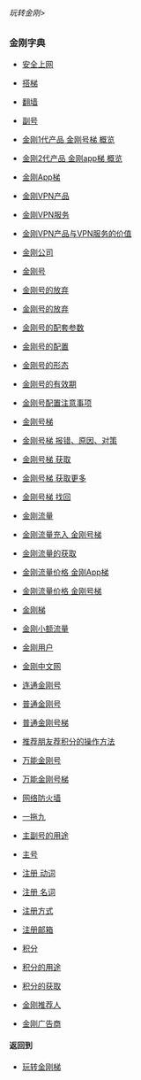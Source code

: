 ###### 玩转金刚>
### 金刚字典

- [安全上网](https://github.com/a2zitpro/web/blob/master/LadderFree/kkDictionary/ValueOfKKProducts&KKServices.md)
- [搭梯](https://github.com/a2zitpro/web/blob/master/LadderFree/kkDictionary/LadderReady.md)
- [翻墙](https://github.com/a2zitpro/web/blob/master/LadderFree/kkDictionary/OverTheWall.md)
- [副号](https://github.com/a2zitpro/web/blob/master/LadderFree/kkDictionary/KKIDAuxiliary.md)
- [金刚1代产品 金刚号梯 概览](https://github.com/a2zitpro/web/blob/master/LadderFree/kkDictionary/kkG1Overview.md)
- [金刚2代产品 金刚app梯 概览](https://github.com/a2zitpro/web/blob/master/LadderFree/kkDictionary/kkG2Overview.md)
- [金刚App梯](https://github.com/a2zitpro/web/blob/master/LadderFree/kkDictionary/KKLadderAPP.md)
- [金刚VPN产品](https://github.com/a2zitpro/web/blob/master/LadderFree/A.md)
- [金刚VPN服务](https://github.com/a2zitpro/web/blob/master/LadderFree/kkDictionary/KKServices.md)
- [金刚VPN产品与VPN服务的价值](https://github.com/a2zitpro/web/blob/master/LadderFree/kkDictionary/ValueOfKKProducts&KKServices.md)
- [金刚公司](https://github.com/a2zitpro/web/blob/master/LadderFree/kkDictionary/Atozitpro.md)
- [金刚号](https://github.com/a2zitpro/web/blob/master/LadderFree/kkDictionary/KKID.md)
- [金刚号的放弃](https://github.com/a2zitpro/web/blob/master/LadderFree/kkDictionary/kkid.md)
- [金刚号的放弃](https://github.com/a2zitpro/web/blob/master/LadderFree/kkDictionary/onefornine.md)
- [金刚号的配套参数](https://github.com/a2zitpro/web/blob/master/LadderFree/kkDictionary/KKIDsParameters.md)
- [金刚号的配置](https://github.com/a2zitpro/web/blob/master/LadderFree/kkDictionary/.md)
- [金刚号的形态](https://github.com/a2zitpro/web/blob/master/LadderFree/kkDictionary/.md)
- [金刚号的有效期](https://github.com/a2zitpro/web/blob/master/LadderFree/kkDictionary/.md)
- [金刚号配置注意事项](https://github.com/a2zitpro/web/blob/master/LadderFree/kkDictionary/ConsiderationsWhileConfigureKKID.md)
- [金刚号梯](https://github.com/a2zitpro/web/blob/master/LadderFree/kkDictionary/KKLadderKKID.md)
- [金刚号梯 报错、原因、对策](https://github.com/a2zitpro/web/blob/master/LadderFree/kkDictionary/KKLadderKKIDErroMessage.md)
- [金刚号梯 获取](https://github.com/a2zitpro/web/blob/master/LadderFree/kkDictionary/KKLadderKKIDGet.md)
- [金刚号梯 获取更多](https://github.com/a2zitpro/web/blob/master/LadderFree/kkDictionary/KKLadderKKIDGetMore.md)

- [金刚号梯 找回](https://github.com/a2zitpro/web/blob/master/LadderFree/kkDictionary/KKLadderKKIDGetBack.md)

- [金刚流量](https://github.com/a2zitpro/web/blob/master/LadderFree/kkDictionary/KKDataTraffic.md)
- [金刚流量充入 金刚号梯](https://github.com/a2zitpro/web/blob/master/LadderFree/kkDictionary/KKDataTrafficChargeForKKLadderKKID.md)
- [金刚流量的获取](https://github.com/a2zitpro/web/blob/master/LadderFree/kkDictionary/onefornine.md)
- [金刚流量价格 金刚App梯](https://github.com/a2zitpro/web/blob/master/LadderFree/kkDictionary/onefornine.md)
- [金刚流量价格 金刚号梯](https://github.com/a2zitpro/web/blob/master/LadderFree/kkDictionary/KKDatatrafficPriceOfLadderKKID.md)

- [金刚梯](https://github.com/a2zitpro/web/blob/master/LadderFree/kkDictionary/KKLadder.md)

- [金刚小额流量](https://github.com/a2zitpro/web/blob/master/LadderFree/kkDictionary/KKDataTrafficSmallAmount.md)

- [金刚用户](https://github.com/a2zitpro/web/blob/master/LadderFree/kkDictionary/KKUser.md)
- [金刚中文网](https://github.com/a2zitpro/web/blob/master/LadderFree/kkDictionary/KKSiteZh.md)
- [连通金刚号](https://github.com/a2zitpro/web/blob/master/LadderFree/kkDictionary/kkidsusage.md)
- [普通金刚号](https://github.com/a2zitpro/web/blob/master/LadderFree/kkDictionary/singlepurposekkid.md)
- [普通金刚号梯](https://github.com/a2zitpro/web/blob/master/LadderFree/kkDictionary/KKLadderKKIDSinglepurpose.md)
- [推荐朋友荐积分的操作方法](ShareKKToEarnPoints.md)
- [万能金刚号](https://github.com/a2zitpro/web/blob/master/LadderFree/kkDictionary/KKIDMultipurpose.md)
- [万能金刚号梯](https://github.com/a2zitpro/web/blob/master/LadderFree/kkDictionary/KKLadderKKIDMultipurpose.md)
- [网络防火墙](https://github.com/a2zitpro/web/blob/master/LadderFree/kkDictionary/FireWall.md)

- [一拖九](https://github.com/a2zitpro/web/blob/master/LadderFree/kkDictionary/OneForNine.md)
- [主副号的用途](https://github.com/a2zitpro/web/blob/master/LadderFree/kkDictionary/KKIDsUsage.md)
- [主号](https://github.com/a2zitpro/web/blob/master/LadderFree/kkDictionary/KKIDMain.md)
- [注册 动词](https://github.com/a2zitpro/web/blob/master/LadderFree/kkDictionary/Register.md)
- [注册 名词](https://github.com/a2zitpro/web/blob/master/LadderFree/kkDictionary/Registration.md)
- [注册方式](https://github.com/a2zitpro/web/blob/master/LadderFree/kkDictionary/RegistrationWay.md)
- [注册邮箱](https://github.com/a2zitpro/web/blob/master/LadderFree/kkDictionary/RegistrationEmailaddressAtKKSiteZh.md)


- [积分]()
- [积分的用途]()
- [积分的获取]()
- [金刚推荐人]()
- [金刚广告商]()



#### 返回到
- [玩转金刚梯](https://github.com/a2zitpro/web/blob/master/LadderFree/A.md)

